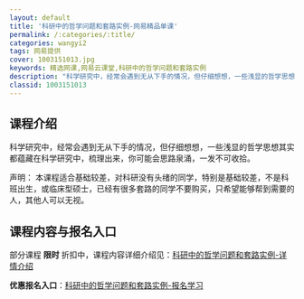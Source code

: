 ```yaml
---
layout: default
title: '科研中的哲学问题和套路实例-网易精品单课'
permalink: /:categories/:title/
categories: wangyi2
tags: 网易提供
cover: 1003151013.jpg
keywords: 精选网课,网易云课堂,科研中的哲学问题和套路实例
description: "科学研究中，经常会遇到无从下手的情况，但仔细想想，一些浅显的哲学思想其实都蕴藏在科学研究中，梳理出来，你可能会思路泉涌，一发不可收拾。声明：本课程适合基础较差，对科研没有头绪的同学，特别是基"
classid: 1003151013
---
```


## 课程介绍

科学研究中，经常会遇到无从下手的情况，但仔细想想，一些浅显的哲学思想其实都蕴藏在科学研究中，梳理出来，你可能会思路泉涌，一发不可收拾。

声明：
本课程适合基础较差，对科研没有头绪的同学，特别是基础较差，不是科班出生，或临床型硕士，已经有很多套路的同学不要购买，只希望能够帮到需要的人，其他人可以无视。

## 课程内容与报名入口

部分课程 **限时** 折扣中，课程内容详细介绍见：[科研中的哲学问题和套路实例-详情介绍](https://study.163.com/course/introduction/1003151013.htm?share=1&shareId=1025206652&utm_campaign=share&utm_medium=iphoneShare&utm_source=&utm_u=1025206652)

**优惠报名入口**：[科研中的哲学问题和套路实例-报名学习](https://study.163.com/course/introduction/1003151013.htm?share=1&shareId=1025206652&utm_campaign=share&utm_medium=iphoneShare&utm_source=&utm_u=1025206652)

